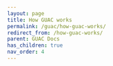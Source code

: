 ```yaml
---
layout: page
title: How GUAC works
permalink: /guac/how-guac-works/
redirect_from: /how-guac-works/
parent: GUAC Docs
has_children: true
nav_order: 4
---
```

